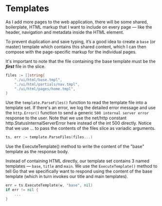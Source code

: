 # Templates

As I add more pages to the web application, there will be some shared, boilerplate, HTML markup that I want to include on every page — like the header, navigation and metadata inside the <head> HTML element.

To prevent duplication and save typing, it’s a good idea to create a `base` (or master) template which contains this shared content, which I can then compose with the page-specific markup for the individual pages.

It's important to note that the file containing the base template must be the **_first_** file in the slice.

```Go
files := []string{
	"./ui/html/base.tmpl",
	"./ui/html/partials/nav.tmpl",
	"./ui/html/pages/home.tmpl",
}
```

Use the `template.ParseFiles()` function to read the template file into a
template set. If there's an error, we log the detailed error message and use
the `http.Error()` function to send a generic `500 internal server error`
response to the user. Note that we use the net/http constant
http.StatusInternalServerError here instead of the int 500 directly. Notice
that we use ... to pass the contents of the files slice as variadic arguments.

```Go
ts, err := template.ParseFiles(files...)
```

Use the ExecuteTemplate() method to write the content of the "base"
template as the response body.

Instead of containing HTML directly, our template set contains 3 named templates
— `base`, `title` and `main`. We use the `ExecuteTemplate()` method to tell Go that we specifically want to respond using the content of the base template (which in turn invokes our title and main templates).

```Go
err = ts.ExecuteTemplate(w, "base", nil)
if err != nil {
	...
}
```
